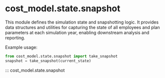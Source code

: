 # cost_model.state.snapshot

This module defines the simulation state and snapshotting logic. It provides data structures and utilities for capturing the state of all employees and plan parameters at each simulation year, enabling downstream analysis and reporting.

Example usage:

```python
from cost_model.state.snapshot import take_snapshot
snapshot = take_snapshot(current_state)
```

::: cost_model.state.snapshot
